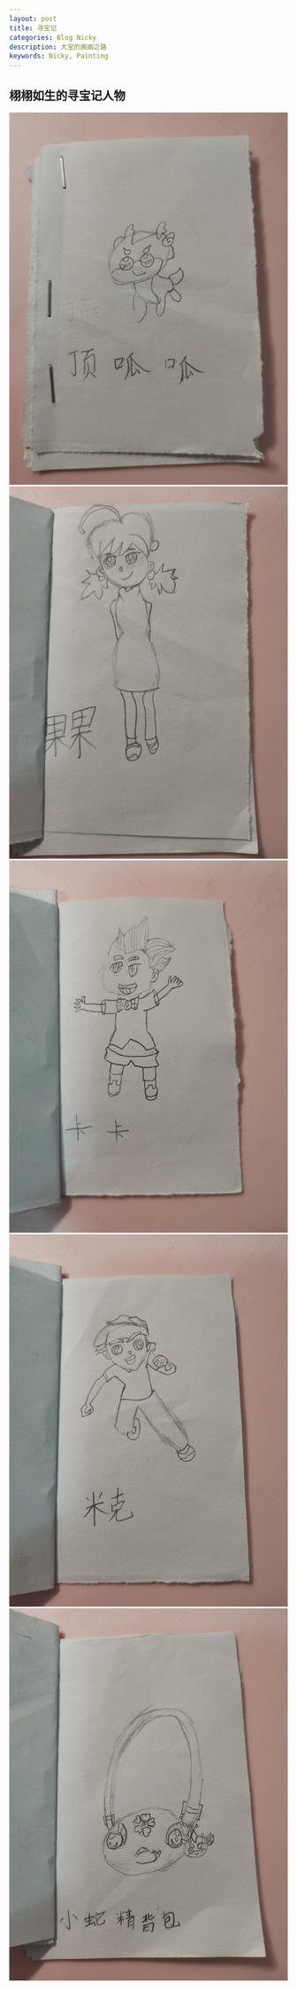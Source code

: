 ```yaml
---
layout: post
title: 寻宝记
categories: Blog Nicky
description: 大宝的画画之路
keywords: Nicky, Painting
---
```


## 栩栩如生的寻宝记人物

![](/images/blog/2021-11-21-xunbaoji1.jpg)
![](/images/blog/2021-11-21-xunbaoji2.jpg)
![](/images/blog/2021-11-21-xunbaoji3.jpg)
![](/images/blog/2021-11-21-xunbaoji4.jpg)
![](/images/blog/2021-11-21-xunbaoji5.jpg)
